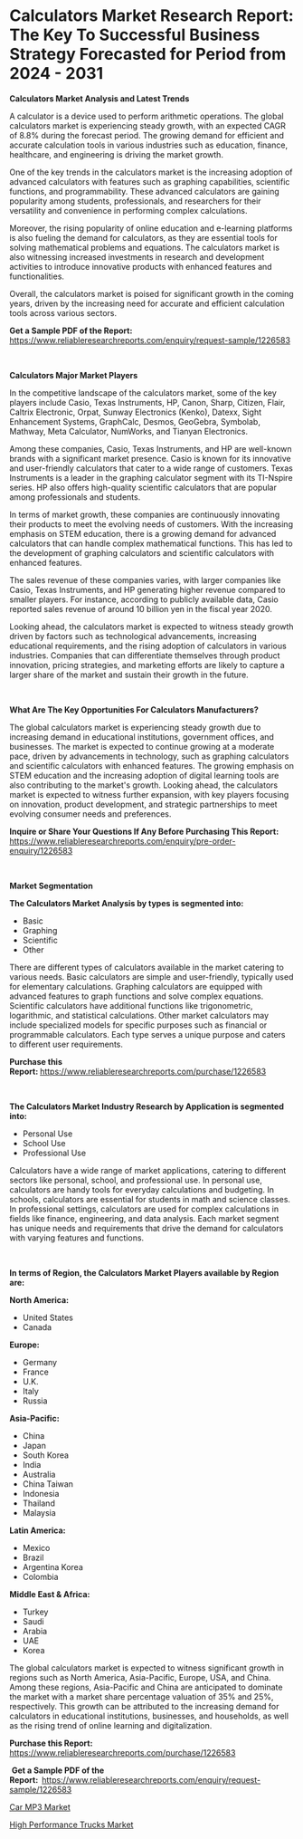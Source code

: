 <p><h1>Calculators Market Research Report: The Key To Successful Business Strategy Forecasted for Period from 2024 - 2031</h1></p><p><strong>Calculators Market Analysis and Latest Trends</strong></p>
<p><p>A calculator is a device used to perform arithmetic operations. The global calculators market is experiencing steady growth, with an expected CAGR of 8.8% during the forecast period. The growing demand for efficient and accurate calculation tools in various industries such as education, finance, healthcare, and engineering is driving the market growth.</p><p>One of the key trends in the calculators market is the increasing adoption of advanced calculators with features such as graphing capabilities, scientific functions, and programmability. These advanced calculators are gaining popularity among students, professionals, and researchers for their versatility and convenience in performing complex calculations.</p><p>Moreover, the rising popularity of online education and e-learning platforms is also fueling the demand for calculators, as they are essential tools for solving mathematical problems and equations. The calculators market is also witnessing increased investments in research and development activities to introduce innovative products with enhanced features and functionalities.</p><p>Overall, the calculators market is poised for significant growth in the coming years, driven by the increasing need for accurate and efficient calculation tools across various sectors.</p></p>
<p><strong>Get a Sample PDF of the Report:&nbsp;</strong> <a href="https://www.reliableresearchreports.com/enquiry/request-sample/1226583">https://www.reliableresearchreports.com/enquiry/request-sample/1226583</a></p>
<p>&nbsp;</p>
<p><strong>Calculators Major Market Players</strong></p>
<p><p>In the competitive landscape of the calculators market, some of the key players include Casio, Texas Instruments, HP, Canon, Sharp, Citizen, Flair, Caltrix Electronic, Orpat, Sunway Electronics (Kenko), Datexx, Sight Enhancement Systems, GraphCalc, Desmos, GeoGebra, Symbolab, Mathway, Meta Calculator, NumWorks, and Tianyan Electronics.</p><p>Among these companies, Casio, Texas Instruments, and HP are well-known brands with a significant market presence. Casio is known for its innovative and user-friendly calculators that cater to a wide range of customers. Texas Instruments is a leader in the graphing calculator segment with its TI-Nspire series. HP also offers high-quality scientific calculators that are popular among professionals and students.</p><p>In terms of market growth, these companies are continuously innovating their products to meet the evolving needs of customers. With the increasing emphasis on STEM education, there is a growing demand for advanced calculators that can handle complex mathematical functions. This has led to the development of graphing calculators and scientific calculators with enhanced features.</p><p>The sales revenue of these companies varies, with larger companies like Casio, Texas Instruments, and HP generating higher revenue compared to smaller players. For instance, according to publicly available data, Casio reported sales revenue of around 10 billion yen in the fiscal year 2020.</p><p>Looking ahead, the calculators market is expected to witness steady growth driven by factors such as technological advancements, increasing educational requirements, and the rising adoption of calculators in various industries. Companies that can differentiate themselves through product innovation, pricing strategies, and marketing efforts are likely to capture a larger share of the market and sustain their growth in the future.</p></p>
<p>&nbsp;</p>
<p><strong>What Are The Key Opportunities For Calculators Manufacturers?</strong></p>
<p><p>The global calculators market is experiencing steady growth due to increasing demand in educational institutions, government offices, and businesses. The market is expected to continue growing at a moderate pace, driven by advancements in technology, such as graphing calculators and scientific calculators with enhanced features. The growing emphasis on STEM education and the increasing adoption of digital learning tools are also contributing to the market's growth. Looking ahead, the calculators market is expected to witness further expansion, with key players focusing on innovation, product development, and strategic partnerships to meet evolving consumer needs and preferences.</p></p>
<p><strong>Inquire or Share Your Questions If Any Before Purchasing This Report:</strong> <a href="https://www.reliableresearchreports.com/enquiry/pre-order-enquiry/1226583">https://www.reliableresearchreports.com/enquiry/pre-order-enquiry/1226583</a></p>
<p>&nbsp;</p>
<p><strong>Market Segmentation</strong></p>
<p><strong>The Calculators Market Analysis by types is segmented into:</strong></p>
<p><ul><li>Basic</li><li>Graphing</li><li>Scientific</li><li>Other</li></ul></p>
<p><p>There are different types of calculators available in the market catering to various needs. Basic calculators are simple and user-friendly, typically used for elementary calculations. Graphing calculators are equipped with advanced features to graph functions and solve complex equations. Scientific calculators have additional functions like trigonometric, logarithmic, and statistical calculations. Other market calculators may include specialized models for specific purposes such as financial or programmable calculators. Each type serves a unique purpose and caters to different user requirements.</p></p>
<p><strong>Purchase this Report:&nbsp;</strong><a href="https://www.reliableresearchreports.com/purchase/1226583">https://www.reliableresearchreports.com/purchase/1226583</a></p>
<p>&nbsp;</p>
<p><strong>The Calculators Market Industry Research by Application is segmented into:</strong></p>
<p><ul><li>Personal Use</li><li>School Use</li><li>Professional Use</li></ul></p>
<p><p>Calculators have a wide range of market applications, catering to different sectors like personal, school, and professional use. In personal use, calculators are handy tools for everyday calculations and budgeting. In schools, calculators are essential for students in math and science classes. In professional settings, calculators are used for complex calculations in fields like finance, engineering, and data analysis. Each market segment has unique needs and requirements that drive the demand for calculators with varying features and functions.</p></p>
<p>&nbsp;</p>
<p><strong>In terms of Region, the Calculators Market Players available by Region are:</strong></p>
<p>
    <p> <strong> North America: </strong>
        <ul>
            <li>United States</li>
            <li>Canada</li>
        </ul>
        </p> 
    <p> <strong> Europe: </strong>
        <ul>
            <li>Germany</li>
            <li>France</li>
            <li>U.K.</li>
            <li>Italy</li>
            <li>Russia</li>
        </ul>
        </p> 
    <p> <strong> Asia-Pacific: </strong>
        <ul>
            <li>China</li>
            <li>Japan</li>
            <li>South Korea</li>
            <li>India</li>
            <li>Australia</li>
            <li>China Taiwan</li>
            <li>Indonesia</li>
            <li>Thailand</li>
            <li>Malaysia</li>
        </ul>
        </p> 
    <p> <strong> Latin America: </strong>
        <ul>
            <li>Mexico</li>
            <li>Brazil</li>
            <li>Argentina Korea</li>
            <li>Colombia</li>
        </ul>
        </p> 
    <p> <strong> Middle East & Africa: </strong>
        <ul>
            <li>Turkey</li>
            <li>Saudi</li>
            <li>Arabia</li>
            <li>UAE</li>
            <li>Korea</li>
        </ul>
    </p>
    </p>
<p><p>The global calculators market is expected to witness significant growth in regions such as North America, Asia-Pacific, Europe, USA, and China. Among these regions, Asia-Pacific and China are anticipated to dominate the market with a market share percentage valuation of 35% and 25%, respectively. This growth can be attributed to the increasing demand for calculators in educational institutions, businesses, and households, as well as the rising trend of online learning and digitalization.</p></p>
<p><strong>Purchase this Report: </strong><a href="https://www.reliableresearchreports.com/purchase/1226583">https://www.reliableresearchreports.com/purchase/1226583</a></p>
<p>&nbsp;<strong>Get a Sample PDF of the Report:&nbsp;&nbsp;</strong><a href="https://www.reliableresearchreports.com/enquiry/request-sample/1226583">https://www.reliableresearchreports.com/enquiry/request-sample/1226583</a></p>
<p><strong></strong></p>
<p><p><a href="https://cute-banjo-8ca.notion.site/Decoding-the-Car-MP3-Market-A-Deep-Dive-into-the-Latest-Market-Trends-Market-Segmentation-and-Com-0f7495d627e7457fab327592785522b9">Car MP3 Market</a></p><p><a href="https://unruly-ladybug-44b.notion.site/High-Performance-Trucks-Market-Size-2024-2031-Global-Industrial-Analysis-Key-Geographical-Regions-6926e4870eba431580b4e4690b1e1762">High Performance Trucks Market</a></p></p>